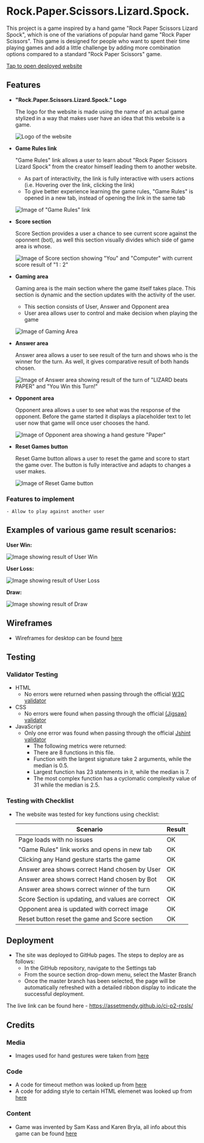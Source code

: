 # Rock.Paper.Scissors.Lizard.Spock.

This project is a game inspired by a hand game "Rock Paper Scissors Lizard Spock", which is one of the variations of popular hand game "Rock Paper Scissors".
This game is designed for people who want to spent their time playing games and add a little challenge by adding more combination options compared to a standard "Rock Paper Scissors" game.


[Tap to open deployed website](https://assetmendy.github.io/ci-p2-rpsls/)

## Features

 - __"Rock.Paper.Scissors.Lizard.Spock." Logo__

    The logo for the website is made using the name of an actual game stylized in a way that makes user have an idea that this website is a game.

    ![Logo of the website](/documentation/logo.jpg)

- __Game Rules link__

    "Game Rules" link allows a user to learn about "Rock Paper Scissors Lizard Spock" from the creator himself leading them to another website.

    - As part of interactivity, the link is fully interactive with  users actions (i.e. Hovering over the link, clicking the link)
    - To give better experience learning the game rules, "Game Rules" is opened in a new tab, instead of opening the link in the same tab

    ![Image of "Game Rules" link](/documentation/game-rules-link.jpg)

- __Score section__

    Score Section provides a user a chance to see current score against the oponnent (bot), as well this section visually divides which side of game area is whose.

    ![Image of Score section showing "You" and "Computer" with current score result of "1 : 2"](/documentation/user-bot-score-area.jpg)

- __Gaming area__

    Gaming area is the main section where the game itself takes place. This section is dynamic and the section updates with the activity of the user.

    - This section consists of User, Answer and Opponent area
    - User area allows user to control and make decision when playing the game

    ![Image of Gaming Area](/documentation/gaming-area.jpg)

- __Answer area__

    Answer area allows a user to see result of the turn and shows who is the winner for the turn. As well, it gives comparative result of both hands chosen.

    ![Image of Answer area showing result of the turn of "LIZARD beats PAPER" and "You Win this Turn!"](/documentation/answer-area.jpg)

- __Opponent area__

    Opponent area allows a user to see what was the response of the opponent. Before the game started it displays a placeholder text to let user now that game will once user chooses the hand.

     ![Image of Opponent area showing a hand gesture "Paper"](/documentation/bot-area.jpg)

- __Reset Games button__

    Reset Game button allows a user to reset the game and score to start the game over. The button is fully interactive and adapts to changes a user makes.

    ![Image of Reset Game button](/documentation/game-reset-button.jpg)

### Features to implement

    - Allow to play against another user

## Examples of various game result scenarios:

__User Win:__

![Image showing result of User Win](/documentation/game-user-wins.jpg)

__User Loss:__

![Image showing result of User Loss](/documentation/game-bot-wins.jpg)

__Draw:__

![Image showing result of Draw](/documentation/game-draw.jpg)

## Wireframes

- Wireframes for desktop can be found [here](/documentation/wireframes)

## Testing

### __Validator Testing__

- HTML
    - No errors were returned when passing through the official [W3C validator](https://validator.w3.org/nu/?showsource=yes&doc=https%3A%2F%2Fassetmendy.github.io%2Fci-p2-rpsls%2F)
- CSS
    - No errors were found when passing through the official [(Jigsaw) validator](https://jigsaw.w3.org/css-validator/validator?uri=https%3A%2F%2Fassetmendy.github.io%2Fci-p2-rpsls%2F&profile=css3svg&usermedium=all&warning=1&vextwarning=&lang=en)
- JavaScript
    - Only one error was found when passing through the official [Jshint validator](https://jshint.com/)
      - The following metrics were returned: 
      - There are 8 functions in this file.
      - Function with the largest signature take 2 arguments, while the median is 0.5.
      - Largest function has 23 statements in it, while the median is 7.
      - The most complex function has a cyclomatic complexity value of 31 while the median is 2.5.

### __Testing with Checklist__

- The website was tested for key functions using checklist:

    | Scenario                                          | Result |
    | -----                                             | ------ |
    | Page loads with no issues                         |   OK   |
    | "Game Rules" link works and opens in new tab      |   OK   |
    | Clicking any Hand gesture starts the game         |   OK   |
    | Answer area shows correct Hand chosen by User     |   OK   |
    | Answer area shows correct Hand chosen by Bot      |   OK   |
    | Answer area shows correct winner of the turn      |   OK   |
    | Score Section is updating, and values are correct |   OK   |
    | Opponent area is updated with correct image       |   OK   |
    | Reset button reset the game and Score section     |   OK   |



## Deployment

- The site was deployed to GitHub pages. The steps to deploy are as follows: 
  - In the GitHub repository, navigate to the Settings tab 
  - From the source section drop-down menu, select the Master Branch
  - Once the master branch has been selected, the page will be automatically refreshed with a detailed ribbon display to indicate the successful deployment. 

The live link can be found here - https://assetmendy.github.io/ci-p2-rpsls/

## Credits

### Media

- Images used for hand gestures were taken from [here](https://www.pngwing.com/en/free-png-iiamd)

### Code

- A code for timeout methon was looked up from [here](https://developer.mozilla.org/en-US/docs/Web/API/setTimeout)
- A code for adding style to certain HTML elemenet was looked up from [here](https://www.w3schools.com/jsref/prop_html_style.asp)

### Content

- Game was invented by Sam Kass and Karen Bryla, all info about this game can be found [here](http://www.samkass.com/theories/RPSSL.html)
